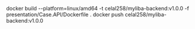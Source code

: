 docker build --platform=linux/amd64 -t celal258/myliba-backend:v1.0.0 -f presentation/Case.API/Dockerfile .
docker push celal258/myliba-backend:v1.0.0